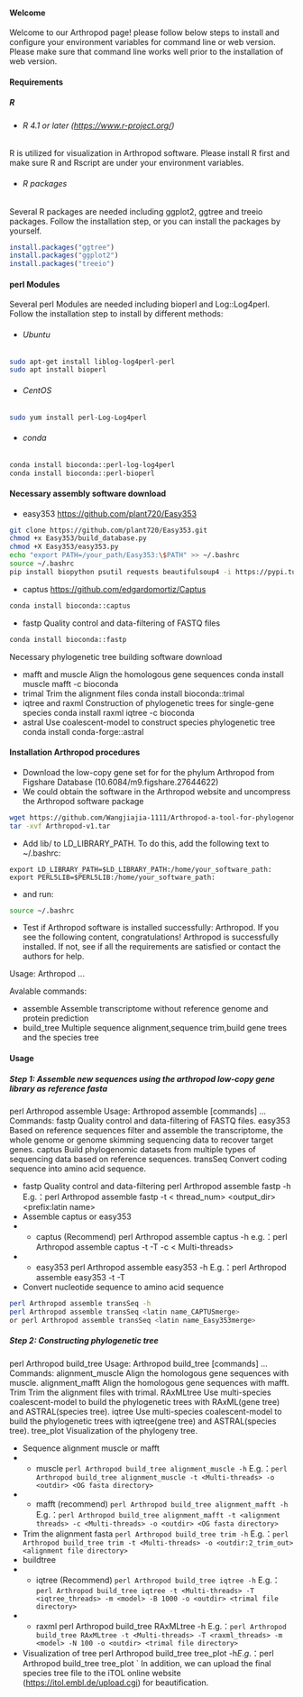 #### Welcome
Welcome to our Arthropod page! please follow below steps to install and configure your environment variables for command line or web version. Please make sure that command line works well prior to the installation of web version.

#### Requirements
##### R
- ###### R 4.1 or later (https://www.r-project.org/)
R is utilized for visualization in Arthropod software. Please install R first and make sure R and Rscript are under your environment variables.
- ###### R packages
Several R packages are needed including ggplot2, ggtree and treeio packages. Follow the installation step, or you can install the packages by yourself.
```R
install.packages("ggtree")
install.packages("ggplot2")
install.packages("treeio")
```
#### perl Modules
Several perl Modules are needed including bioperl and Log::Log4perl. 
Follow the installation step to install by different methods:
- ###### Ubuntu
```bash
sudo apt-get install liblog-log4perl-perl
sudo apt install bioperl
```
- ###### CentOS
```bash
sudo yum install perl-Log-Log4perl
```
- ###### conda
```bash
conda install bioconda::perl-log-log4perl
conda install bioconda::perl-bioperl
```
#### Necessary assembly software download
- easy353	https://github.com/plant720/Easy353
```bash
git clone https://github.com/plant720/Easy353.git
chmod +x Easy353/build_database.py
chmod +X Easy353/easy353.py
echo "export PATH=/your_path/Easy353:\$PATH" >> ~/.bashrc
source ~/.bashrc
pip install biopython psutil requests beautifulsoup4 -i https://pypi.tuna.tsinghua.edu.cn/simple
```
- captus	https://github.com/edgardomortiz/Captus
```bash
conda install bioconda::captus
```
- fastp	Quality control and data-filtering of FASTQ files
```bash
conda install bioconda::fastp
```
Necessary phylogenetic tree building software download
- mafft and muscle	Align the homologous gene sequences
conda install muscle mafft -c bioconda
- trimal	Trim the alignment files
conda install bioconda::trimal
- iqtree and raxml	Construction of phylogenetic trees for single-gene species
conda install raxml iqtree -c bioconda
- astral	Use coalescent-model to construct species phylogenetic tree
conda install conda-forge::astral

#### Installation Arthropod procedures
- Download the low-copy gene set for for the phylum Arthropod from Figshare Database (10.6084/m9.figshare.27644622)
- We could obtain the software in the Arthropod website and uncompress the Arthropod software package
```bash
wget https://github.com/Wangjiajia-1111/Arthropod-a-tool-for-phylogenomic-research-in-arthropods/blob/main/Arthropod-v1.tar
tar -xvf Arthropod-v1.tar
```
- Add lib/ to LD_LIBRARY_PATH. To do this, add the following text to ~/.bashrc:
```text
export LD_LIBRARY_PATH=$LD_LIBRARY_PATH:/home/your_software_path:
export PERL5LIB=$PERL5LIB:/home/your_software_path:
```
- and run:
```bash
source ~/.bashrc
```
- Test if Arthropod software is installed successfully: Arthropod. If you see the following content, congratulations! Arthropod is successfully installed. If not, see if all the requirements are satisfied or contact the authors for help.

Usage: Arthropod <command> ...

Avalable commands:
- assemble    	Assemble transcriptome without reference genome and protein prediction
- build_tree	Multiple sequence alignment,sequence trim,build gene trees and the species tree

#### Usage
##### Step 1: Assemble new sequences using the arthropod low-copy gene library as reference fasta
perl Arthropod assemble
Usage: Arthropod assemble [commands] ...
Commands:
fastp		Quality control and data-filtering of FASTQ files.
easy353		Based on reference sequences filter and assemble the transcriptome, the whole genome or genome skimming sequencing data to recover target genes.
captus		Build phylogenomic datasets from multiple types of sequencing data based on reference sequences.
transSeq		Convert coding sequence into amino acid sequence.

- fastp	Quality control and data-filtering
perl Arthropod assemble fastp -h
E.g.：perl Arthropod assemble fastp -t < thread_num> <fq1> <fq2> <output_dir> <prefix:latin name>
- Assemble	captus or easy353
- - captus (Recommend)
perl Arthropod assemble captus -h
e.g.：perl Arthropod assemble captus -t <assemble threads> -T <extract threads> -c < Multi-threads> <FASTQ files directory or list> <latin name> <reference fasta directory>
- - easy353
perl Arthropod assemble easy353 -h
E.g.：perl Arthropod assemble easy353 -t <filtering threads> -T <assembly threads> <fq1> <fq2> <reference fasta directory> <latin name>
- Convert nucleotide sequence to amino acid sequence
```bash
perl Arthropod assemble transSeq -h
perl Arthropod assemble transSeq <latin name_CAPTUSmerge>
or perl Arthropod assemble transSeq <latin name_Easy353merge>
```
##### Step 2: Constructing phylogenetic tree
perl Arthropod build_tree
Usage: Arthropod build_tree [commands] ...
Commands:
alignment_muscle		Align the homologous gene sequences with muscle.
alignment_mafft		Align the homologous gene sequences with mafft.
Trim					Trim the alignment files with trimal.
RAxMLtree			Use multi-species coalescent-model to build the phylogenetic trees with RAxML(gene tree) and ASTRAL(species tree).
iqtree				Use multi-species coalescent-model to build the phylogenetic trees with iqtree(gene tree) and ASTRAL(species tree).
tree_plot				Visualization of the phylogeny tree.
- Sequence alignment	muscle or mafft
- - muscle
`perl Arthropod build_tree alignment_muscle -h`
E.g.：`perl Arthropod build_tree alignment_muscle -t <Multi-threads> -o <outdir> <OG fasta directory>`
- - mafft (recommend)
`perl Arthropod build_tree alignment_mafft -h`
E.g.：`perl Arthropod build_tree alignment_mafft -t <alignment threads> -c <Multi-threads> -o <outdir> <OG fasta directory>`
- Trim the alignment fasta
`perl Arthropod build_tree trim -h`
E.g.：`perl Arthropod build_tree trim -t <Multi-threads> -o <outdir:2_trim_out> <alignment file directory>`
- buildtree
- - iqtree (Recommend)
`perl Arthropod build_tree iqtree -h`
E.g.：`perl Arthropod build_tree iqtree -t <Multi-threads> -T <iqtree_threads> -m <model> -B 1000 -o <outdir> <trimal file directory>`
- - raxml
perl Arthropod build_tree RAxMLtree -h
E.g.：`perl Arthropod build_tree RAxMLtree -t <Multi-threads> -T <raxml_threads> -m <model> -N 100 -o <outdir> <trimal file directory>`
- Visualization of tree
  perl Arthropod build_tree tree_plot -h$`
E.g.：`$perl Arthropod build_tree tree_plot <tree file> <species group> <output prefix>`
In addition, we can upload the final species tree file to the iTOL online website (https://itol.embl.de/upload.cgi) for beautification.

